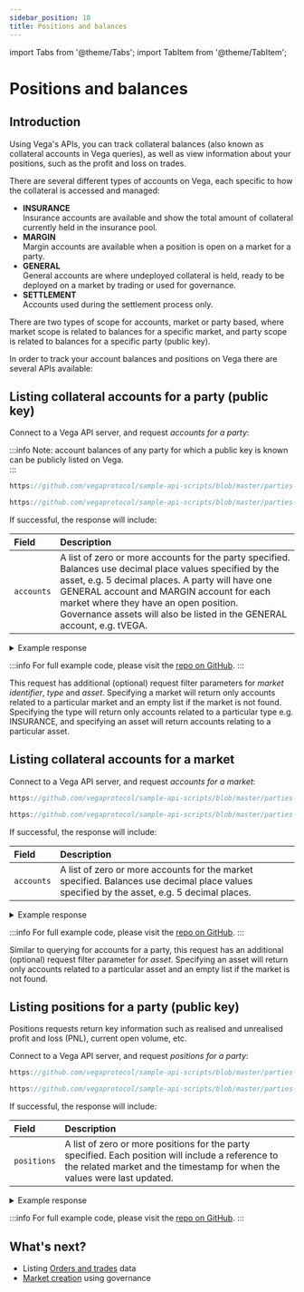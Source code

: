 ```yaml
---
sidebar_position: 10
title: Positions and balances
---
```

import Tabs from '@theme/Tabs';
import TabItem from '@theme/TabItem';

# Positions and balances

## Introduction

Using Vega's APIs, you can track collateral balances (also known as collateral accounts in Vega queries), as well as view information about your positions, such as the profit and loss on trades.

There are several different types of accounts on Vega, each specific to how the collateral is accessed and managed:

* **INSURANCE**  
Insurance accounts are available and show the total amount of collateral currently held in the insurance pool.
* **MARGIN**  
Margin accounts are available when a position is open on a market for a party.
* **GENERAL**  
General accounts are where undeployed collateral is held, ready to be deployed on a market by trading or used for governance.
* **SETTLEMENT**  
Accounts used during the settlement process only.

There are two types of scope for accounts, market or party based, where market scope is related to balances for a specific market, and party scope is related to balances for a specific party (public key).

In order to track your account balances and positions on Vega there are several APIs available:

## Listing collateral accounts for a party (public key)

Connect to a Vega API server, and request *accounts for a party*:  

:::info
Note: account balances of any party for which a public key is known can be publicly listed on Vega.  
:::

<GitPod />

<Tabs groupId="codesamples1">
<TabItem value="shell-rest" label="Shell (REST)">

```js reference
https://github.com/vegaprotocol/sample-api-scripts/blob/master/parties-and-accounts/get-accounts.sh#L85-L90
```

</TabItem>
<TabItem value="python-rest" label="Python (REST)">

```js reference
https://github.com/vegaprotocol/sample-api-scripts/blob/master/parties-and-accounts/get-accounts.py#L105-L110
```

</TabItem>
</Tabs>

If successful, the response will include:

| Field          |  Description  |
| :----------------- | :------------- |
| `accounts` | A list of zero or more accounts for the party specified. Balances use decimal place values specified by the asset, e.g. 5 decimal places. A party will have one GENERAL account and MARGIN account for each market where they have an open position. Governance assets will also be listed in the GENERAL account, e.g. tVEGA. |

<details><summary>Example response</summary>

```js reference
https://github.com/vegaprotocol/sample-api-scripts/blob/master/parties-and-accounts/response-examples.txt#L54-L90
```

</details>

:::info
For full example code, please visit the [repo on GitHub](https://github.com/vegaprotocol/sample-api-scripts/blob/master/parties-and-accounts/).
:::

This request has additional (optional) request filter parameters for *market identifier*, *type* and *asset*. Specifying a market will return only accounts related to a particular market and an empty list if the market is not found. Specifying the type will return only accounts related to a particular type e.g. INSURANCE, and specifying an asset will return accounts relating to a particular asset.


## Listing collateral accounts for a market

Connect to a Vega API server, and request *accounts for a market*:  

<GitPod />

<Tabs groupId="codesamples2">
<TabItem value="shell-rest" label="Shell (REST)">

```js reference
https://github.com/vegaprotocol/sample-api-scripts/blob/master/parties-and-accounts/get-accounts.sh#L72-L77
```

</TabItem>
<TabItem value="python-rest" label="Python (REST)">

```js reference
https://github.com/vegaprotocol/sample-api-scripts/blob/master/parties-and-accounts/get-accounts.py#L91-L97
```

</TabItem>
</Tabs>

If successful, the response will include:

| Field          |  Description  |
| :----------------- | :------------- |
| `accounts` | A list of zero or more accounts for the market specified. Balances use decimal place values specified by the asset, e.g. 5 decimal places. |

<details><summary>Example response</summary>

```js reference
https://github.com/vegaprotocol/sample-api-scripts/blob/master/parties-and-accounts/response-examples.txt#L30-L50
```

</details>

:::info
For full example code, please visit the [repo on GitHub](https://github.com/vegaprotocol/sample-api-scripts/blob/master/parties-and-accounts/).
:::

Similar to querying for accounts for a party, this request has an additional (optional) request filter parameter for *asset*. Specifying an asset will return only accounts related to a particular asset and an empty list if the market is not found.


## Listing positions for a party (public key)

Positions requests return key information such as realised and unrealised profit and loss (PNL), current open volume, etc.

Connect to a Vega API server, and request *positions for a party*:  

<GitPod />

<Tabs groupId="codesamples3">
<TabItem value="shell-rest" label="Shell (REST)">

```js reference
https://github.com/vegaprotocol/sample-api-scripts/blob/master/parties-and-accounts/get-accounts.sh#L98-L103
```

</TabItem>
<TabItem value="python-rest" label="Python (REST)">

```js reference
https://github.com/vegaprotocol/sample-api-scripts/blob/master/parties-and-accounts/get-accounts.py#L118-L123
```

</TabItem>
</Tabs>

If successful, the response will include:

| Field          |  Description  |
| :----------------- | :------------- |
| `positions` | A list of zero or more positions for the party specified. Each position will include a reference to the related market and the timestamp for when the values were last updated. |

<details><summary>Example response</summary>

```js reference
https://github.com/vegaprotocol/sample-api-scripts/blob/master/parties-and-accounts/response-examples.txt#L94-L108
```

</details>

:::info
For full example code, please visit the [repo on GitHub](https://github.com/vegaprotocol/sample-api-scripts/blob/master/parties-and-accounts/).
:::

## What's next?

 * Listing [Orders and trades](list-orders-trades.md) data
 * [Market creation](create-market.md) using governance
